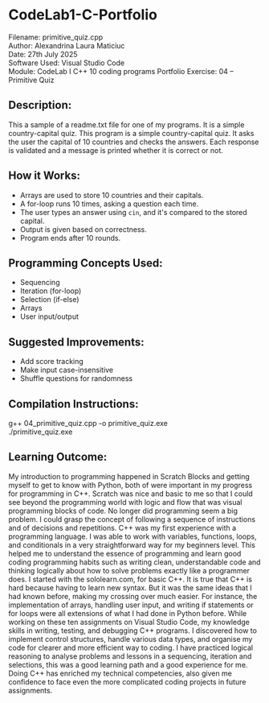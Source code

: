 # CodeLab1-C-Portfolio
Filename: primitive_quiz.cpp  
Author: Alexandrina Laura Maticiuc  
Date: 27th July 2025  
Software Used: Visual Studio Code  
Module: CodeLab I C++ 10 coding programs Portfolio 
Exercise: 04 – Primitive Quiz  

Description:  
---------------------------
This a sample of a readme.txt file for one of my programs.  It is a simple country-capital quiz.  This program is a simple country-capital quiz. It asks the user the capital of 10 countries and checks the answers. Each response is validated and a message is printed whether it is correct or not.

How it Works: 
--------------------------- 
- Arrays are used to store 10 countries and their capitals.
- A for-loop runs 10 times, asking a question each time.
- The user types an answer using `cin`, and it's compared to the stored capital.
- Output is given based on correctness.
- Program ends after 10 rounds.

Programming Concepts Used: 
--------------------------- 
- Sequencing  
- Iteration (for-loop)  
- Selection (if-else)  
- Arrays  
- User input/output  

Suggested Improvements:  
---------------------------
- Add score tracking  
- Make input case-insensitive  
- Shuffle questions for randomness  

Compilation Instructions:  
---------------------------
g++ 04_primitive_quiz.cpp -o primitive_quiz.exe  
./primitive_quiz.exe

Learning Outcome:
---------------------------
My introduction to programming happened in Scratch Blocks and getting myself to get to know with Python, both of were important in my 
progress for programming in C++. Scratch was nice and basic to me so that I could see beyond the programming world with logic and flow 
that was visual programming blocks of code. No longer did programming seem a big problem. I could grasp the concept of following a sequence 
of instructions and of decisions and repetitions.  C++ was my first experience with a programming language. I was able to work with variables, 
functions, loops, and conditionals in a very straightforward way for my beginners level. This helped me to understand the essence of programming 
and learn good coding programming habits such as writing clean, understandable code and thinking logically about how to solve problems exactly 
like a programmer does.  I started with the sololearn.com, for basic C++.  It is true that C++ is hard because having to learn new syntax.  But 
it was the same ideas that I had known before, making my crossing over much easier. For instance, the implementation of arrays, handling user input,
and writing if statements or for loops were all extensions of what I had done in Python before. While working on these ten assignments on 
Visual Studio Code, my knowledge skills in writing, testing, and debugging C++ programs. I discovered how to implement control structures, 
handle various data types, and organise my code for clearer and more efficient way to coding. I have practiced logical reasoning to analyse problems
and lessons in a sequencing, iteration and selections, this was a good learning path and a good experience for me.  Doing C++ has 
enriched my technical competencies, also given me confidence to face even the more complicated coding projects in future assignments.

